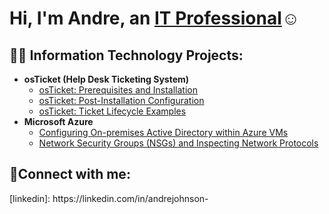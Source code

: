 <h1>Hi, I'm Andre, an <a href="https://linkedin.com/in/andrejohnson-">IT Professional</a>☺</h1>

<h2>👨‍💻 Information Technology Projects:</h2>

- <b>osTicket (Help Desk Ticketing System)</b>
  - [osTicket: Prerequisites and Installation](https://github.com/andrejohnson2/osticket-prereqs)
  - [osTicket: Post-Installation Configuration](https://github.com/andrejohnson2/post-install-config)
  - [osTicket: Ticket Lifecycle Examples](https://github.com/andrejohnson2/ticket-lifecycle)
- <b>Microsoft Azure</b>
  - [Configuring On-premises Active Directory within Azure VMs](https://github.com/andrejohnson2/configure-ad)
  - [Network Security Groups (NSGs) and Inspecting Network Protocols](https://github.com/andrejohnson2/azure-network-protocols)
<h2>🤳Connect with me:</h2>
[linkedin]: https://linkedin.com/in/andrejohnson-
